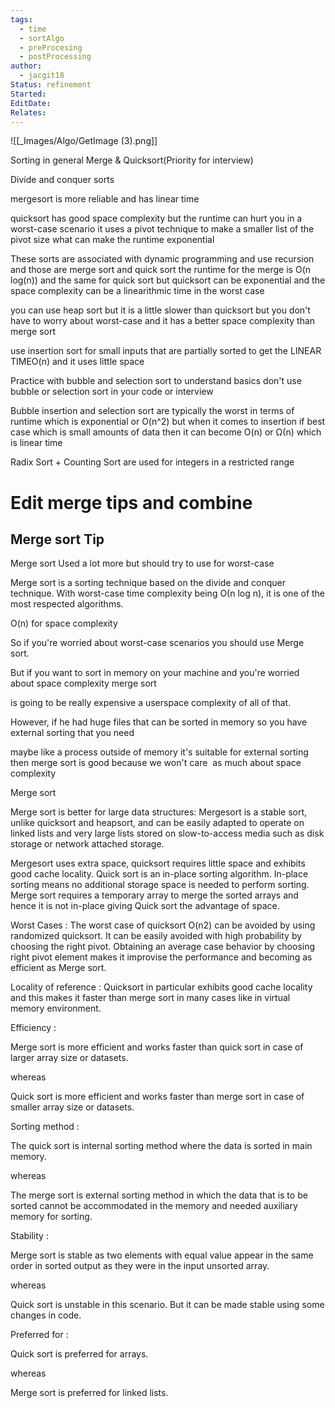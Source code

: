 ```yaml
---
tags:
  - time
  - sortAlgo
  - preProcesing
  - postProcessing
author:
  - jacgit18
Status: refinement
Started: 
EditDate: 
Relates:
---
```

![[_Images/Algo/GetImage (3).png]]


Sorting in general Merge & Quicksort(Priority for interview) 

Divide and conquer sorts  

mergesort is more reliable and has linear time   

quicksort has good space complexity but the runtime can hurt you in a worst-case scenario it uses a pivot technique to make a smaller list of the pivot size what can make the runtime exponential 

These sorts are associated with dynamic programming and use recursion and those are merge sort and quick sort the runtime for the merge is O(n log(n)) and the same for quick sort but quicksort can be exponential and the space complexity can be a linearithmic time in the worst case 

you can use heap sort but it is a little slower than quicksort but you don't have to worry about worst-case and it has a better space complexity than merge sort 

use insertion sort for small inputs that are partially sorted to get the LINEAR TIMEO(n) and it uses little space  

Practice with bubble and selection sort to understand basics don't use bubble or selection sort in your code or interview

Bubble insertion and selection sort are typically the worst in terms of runtime which is exponential or O(n^2) but when it comes to insertion if best case which is small amounts of data then it can become O(n) or Ω(n) which is linear time 


Radix Sort + Counting Sort are used for integers in a restricted range


# Edit merge tips  and combine

## Merge sort Tip

Merge sort Used a lot more but should try to use for worst-case  

Merge sort is a sorting technique based on the divide and conquer technique. With worst-case time complexity being Ο(n log n), it is one of the most respected algorithms. 

O(n) for space complexity 

So if you're worried about worst-case scenarios you should use Merge sort. 

But if you want to sort in memory on your machine and you're worried about space complexity merge sort 

is going to be really expensive a userspace complexity of all of that. 

However, if he had huge files that can be sorted in memory so you have external sorting that you need 

maybe like a process outside of memory it's suitable for external sorting then merge sort is good because we won't care  as much about space complexity



Merge sort 

Merge sort is better for large data structures: Mergesort is a stable sort, unlike quicksort and heapsort, and can be easily adapted to operate on linked lists and very large lists stored on slow-to-access media such as disk storage or network attached storage. 

Mergesort uses extra space, quicksort requires little space and exhibits good cache locality. Quick sort is an in-place sorting algorithm. In-place sorting means no additional storage space is needed to perform sorting. Merge sort requires a temporary array to merge the sorted arrays and hence it is not in-place giving Quick sort the advantage of space. 

Worst Cases : The worst case of quicksort O(n2) can be avoided by using randomized quicksort. It can be easily avoided with high probability by choosing the right pivot. Obtaining an average case behavior by choosing right pivot element makes it improvise the performance and becoming as efficient as Merge sort. 

Locality of reference : Quicksort in particular exhibits good cache locality and this makes it faster than merge sort in many cases like in virtual memory environment. 

Efficiency : 

Merge sort is more efficient and works faster than quick sort in case of larger array size or datasets. 

whereas 

Quick sort is more efficient and works faster than merge sort in case of smaller array size or datasets. 

Sorting method : 

The quick sort is internal sorting method where the data is sorted in main memory. 

whereas 

The merge sort is external sorting method in which the data that is to be sorted cannot be accommodated in the memory and needed auxiliary memory for sorting. 

Stability : 

Merge sort is stable as two elements with equal value appear in the same order in sorted output as they were in the input unsorted array. 

whereas 

Quick sort is unstable in this scenario. But it can be made stable using some changes in code. 

Preferred for : 

Quick sort is preferred for arrays. 

whereas 

Merge sort is preferred for linked lists.
